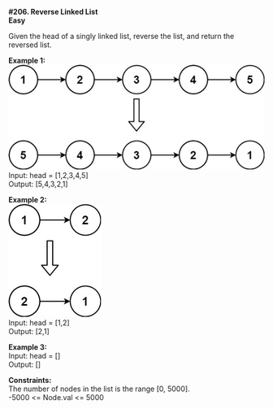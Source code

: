 <b>#206. Reverse Linked List</b>
<br><b>Easy</b>

Given the head of a singly linked list, reverse the list, and return the reversed list.<br>

<b>Example 1:</b><br>
![img.png](img.png)<br>
Input: head = [1,2,3,4,5]<br>
Output: [5,4,3,2,1]<br>

<b>Example 2:</b><br>
![img_1.png](img_1.png)<br>
Input: head = [1,2]<br>
Output: [2,1]<br>

<b>Example 3:</b><br>
Input: head = []<br>
Output: []<br>

<b>Constraints:</b><br>
The number of nodes in the list is the range [0, 5000].<br>
-5000 <= Node.val <= 5000
